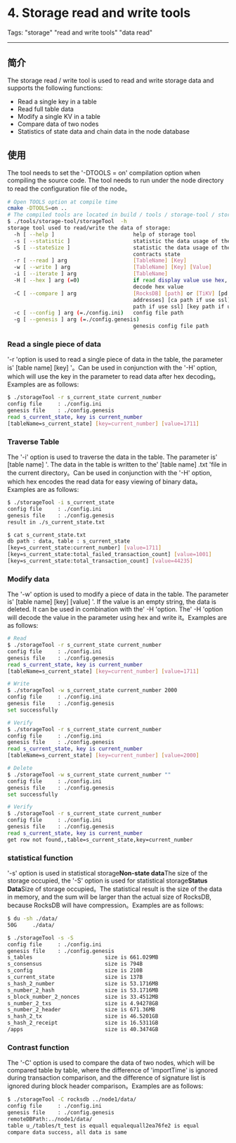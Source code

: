 # 4. Storage read and write tools

Tags: "storage" "read and write tools" "data read"

----------

## 简介

The storage read / write tool is used to read and write storage data and supports the following functions:

- Read a single key in a table
- Read full table data
- Modify a single KV in a table
- Compare data of two nodes
- Statistics of state data and chain data in the node database

## 使用

The tool needs to set the '-DTOOLS = on' compilation option when compiling the source code. The tool needs to run under the node directory to read the configuration file of the node。

```bash
# Open TOOLS option at compile time
cmake -DTOOLS=on ..
# The compiled tools are located in build / tools / storage-tool / storageTool
$ ./tools/storage-tool/storageTool  -h
storage tool used to read/write the data of storage:
  -h [ --help ]                         help of storage tool
  -s [ --statistic ]                    statistic the data usage of the storage
  -S [ --stateSize ]                    statistic the data usage of the
                                        contracts state
  -r [ --read ] arg                     [TableName] [Key]
  -w [ --write ] arg                    [TableName] [Key] [Value]
  -i [ --iterate ] arg                  [TableName]
  -H [ --hex ] arg (=0)                 if read display value use hex, if write
                                        decode hex value
  -C [ --compare ] arg                  [RocksDB] [path] or [TiKV] [pd
                                        addresses] [ca path if use ssl] [cert
                                        path if use ssl] [key path if use ssl]
  -c [ --config ] arg (=./config.ini)   config file path
  -g [ --genesis ] arg (=./config.genesis)
                                        genesis config file path
```

### Read a single piece of data

'-r 'option is used to read a single piece of data in the table, the parameter is' [table name] [key] '。Can be used in conjunction with the '-H' option, which will use the key in the parameter to read data after hex decoding。Examples are as follows:

```bash
$ ./storageTool -r s_current_state current_number
config file     : ./config.ini
genesis file    : ./config.genesis
read s_current_state, key is current_number
[tableName=s_current_state] [key=current_number] [value=1711]
```

### Traverse Table

The '-i' option is used to traverse the data in the table. The parameter is' [table name] '. The data in the table is written to the' [table name] .txt 'file in the current directory。Can be used in conjunction with the '-H' option, which hex encodes the read data for easy viewing of binary data。Examples are as follows:

```bash
$ ./storageTool -i s_current_state
config file     : ./config.ini
genesis file    : ./config.genesis
result in ./s_current_state.txt

$ cat s_current_state.txt
db path : data, table : s_current_state
[key=s_current_state:current_number] [value=1711]
[key=s_current_state:total_failed_transaction_count] [value=1001]
[key=s_current_state:total_transaction_count] [value=44235]
```

### Modify data

The '-w' option is used to modify a piece of data in the table. The parameter is' [table name] [key] [value] '. If the value is an empty string, the data is deleted. It can be used in combination with the' -H 'option. The' -H 'option will decode the value in the parameter using hex and write it。Examples are as follows:

```bash
# Read
$ ./storageTool -r s_current_state current_number
config file     : ./config.ini
genesis file    : ./config.genesis
read s_current_state, key is current_number
[tableName=s_current_state] [key=current_number] [value=1711]

# Write
$ ./storageTool -w s_current_state current_number 2000
config file     : ./config.ini
genesis file    : ./config.genesis
set successfully

# Verify
$ ./storageTool -r s_current_state current_number
config file     : ./config.ini
genesis file    : ./config.genesis
read s_current_state, key is current_number
[tableName=s_current_state] [key=current_number] [value=2000]

# Delete
$ ./storageTool -w s_current_state current_number ""
config file     : ./config.ini
genesis file    : ./config.genesis
set successfully

# Verify
$ ./storageTool -r s_current_state current_number
config file     : ./config.ini
genesis file    : ./config.genesis
read s_current_state, key is current_number
get row not found,,table=s_current_state,key=current_number
```

### statistical function

'-s' option is used in statistical storage**Non-state data**The size of the storage occupied, the '-S' option is used for statistical storage**Status Data**Size of storage occupied。The statistical result is the size of the data in memory, and the sum will be larger than the actual size of RocksDB, because RocksDB will have compression。Examples are as follows:

```bash
$ du -sh ./data/
50G     ./data/

$ ./storageTool -s -S
config file     : ./config.ini
genesis file    : ./config.genesis
s_tables                       size is 661.029MB
s_consensus                    size is 794B
s_config                       size is 210B
s_current_state                size is 137B
s_hash_2_number                size is 53.1716MB
s_number_2_hash                size is 53.1716MB
s_block_number_2_nonces        size is 33.4512MB
s_number_2_txs                 size is 4.94278GB
s_number_2_header              size is 671.36MB
s_hash_2_tx                    size is 46.5201GB
s_hash_2_receipt               size is 16.5311GB
/apps                          size is 40.3474GB
```

### Contrast function

The '-C' option is used to compare the data of two nodes, which will be compared table by table, where the difference of 'importTime' is ignored during transaction comparison, and the difference of signature list is ignored during block header comparison。Examples are as follows:

```bash
$ ./storageTool -C rocksdb ../node1/data/
config file     : ./config.ini
genesis file    : ./config.genesis
remoteDBPath:../node1/data/
table u_/tables/t_test is equall equalequall2ea76fe2 is equal
compare data success, all data is same
```
